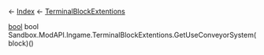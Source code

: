 ← [Index](Api-Index) ← [TerminalBlockExtentions](Sandbox.ModAPI.Ingame.TerminalBlockExtentions)

[bool](System.Boolean) bool Sandbox.ModAPI.Ingame.TerminalBlockExtentions.GetUseConveyorSystem(block)()